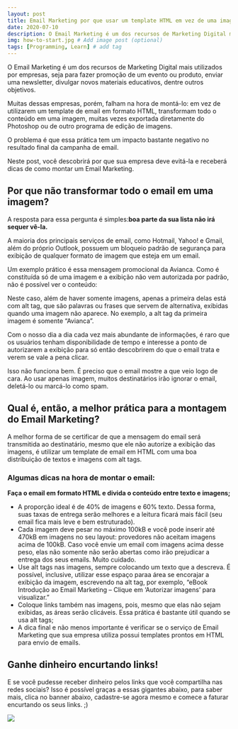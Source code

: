 ```yaml
---
layout: post
title: Email Marketing por que usar um template HTML em vez de uma imagem
date: 2020-07-10
description: O Email Marketing é um dos recursos de Marketing Digital mais utilizados por empresas, seja para fazer promoção de um evento ou produto, enviar uma newsletter, divulgar novos materiais educativos, dentre outros objetivos.
img: how-to-start.jpg # Add image post (optional)
tags: [Programming, Learn] # add tag
---
```

O Email Marketing é um dos recursos de Marketing Digital mais utilizados por empresas, seja para fazer promoção de um evento ou produto, enviar uma newsletter, divulgar novos materiais educativos, dentre outros objetivos.

Muitas dessas empresas, porém, falham na hora de montá-lo: em vez de utilizarem um template de email em formato HTML, transformam todo o conteúdo em uma imagem, muitas vezes exportada diretamente do Photoshop ou de outro programa de edição de imagens.

O problema é que essa prática tem um impacto bastante negativo no resultado final da campanha de email.

Neste post, você descobrirá por que sua empresa deve evitá-la e receberá dicas de como montar um Email Marketing.

## Por que não transformar todo o email em uma imagem?

A resposta para essa pergunta é simples:**boa parte da sua lista não irá sequer vê-la.**

A maioria dos principais serviços de email, como Hotmail, Yahoo! e Gmail, além do próprio Outlook, possuem um bloqueio padrão de segurança para exibição de qualquer formato de imagem que esteja em um email.

Um exemplo prático é essa mensagem promocional da Avianca. Como é constituída só de uma imagem e a exibição não vem autorizada por padrão, não é possível ver o conteúdo:

Neste caso, além de haver somente imagens, apenas a primeira delas está com alt tag, que são palavras ou frases que servem de alternativa, exibidas quando uma imagem não aparece. No exemplo, a alt tag da primeira imagem é somente “Avianca”.

Com o nosso dia a dia cada vez mais abundante de informações, é raro que os usuários tenham disponibilidade de tempo e interesse a ponto de autorizarem a exibição para só então descobrirem do que o email trata e verem se vale a pena clicar.

Isso não funciona bem. É preciso que o email mostre a que veio logo de cara. Ao usar apenas imagem, muitos destinatários irão ignorar o email, deletá-lo ou marcá-lo como spam.

## Qual é, então, a melhor prática para a montagem do Email Marketing?

A melhor forma de se certificar de que a mensagem do email será transmitida ao destinatário, mesmo que ele não autorize a exibição das imagens, é utilizar um template de email em HTML com uma boa distribuição de textos e imagens com alt tags.

### Algumas dicas na hora de montar o email:

**Faça o email em formato HTML e divida o conteúdo entre texto e imagens;**

* A proporção ideal é de 40% de imagens e 60% texto. Dessa forma, suas taxas de entrega serão melhores e a leitura ficará mais fácil (seu email fica mais leve e bem estruturado).
* Cada imagem deve pesar no máximo 100kB e você pode inserir até 470kB em imagens no seu layout: provedores não aceitam imagens acima de 100kB. Caso você envie um email com imagens acima desse peso, elas não somente não serão abertas como irão prejudicar a entrega dos seus emails. Muito cuidado.
* Use alt tags nas imagens, sempre colocando um texto que a descreva. É possível, inclusive, utilizar esse espaço paraa área se encorajar a exibição da imagem, escrevendo na alt tag, por exemplo, “eBook Introdução ao Email Marketing – Clique em ‘Autorizar imagens’ para visualizar.”
* Coloque links também nas imagens, pois, mesmo que elas não sejam exibidas, as áreas serão clicáveis. Essa prática é bastante útil quando se usa alt tags;
* A dica final e não menos importante é verificar se o serviço de Email Marketing que sua empresa utiliza possui templates prontos em HTML para envio de emails.

## Ganhe dinheiro encurtando links!

E se você pudesse receber dinheiro pelos links que você compartilha nas redes sociais? Isso é possível graças a essas gigantes abaixo, para saber mais, clica no banner abaixo, cadastre-se agora mesmo e comece a faturar encurtando os seus links. ;)

[![](https://d33wubrfki0l68.cloudfront.net/2cdca305fd6b178639f6c91f896e465fdd494615/51033/assets/images/banners/adfly.gif)](https://join-adf.ly/23571397)
